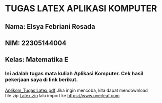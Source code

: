 # TUGAS LATEX APLIKASI KOMPUTER
## Nama: Elsya Febriani Rosada
## NIM: 22305144004
## Kelas: Matematika E
### Ini adalah tugas mata kuliah Aplikasi Komputer. Cek hasil pekerjaan saya di link berikut. 
[Aplikom_Tugas Latex.pdf](https://github.com/Elsyafr/tugaslatex/files/13520680/Aplikom_Tugas.Latex.pdf)
Jika ingin mencoba, kita dapat mendownload file.zip [Latex.zip](https://github.com/Elsyafr/tugaslatex/files/13520758/Latex.zip) lalu import ke https://www.overleaf.com 
